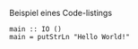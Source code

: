 Beispiel eines Code-listings

```{#lst:code .haskell caption="Listing caption"}
main :: IO ()
main = putStrLn "Hello World!"
```

